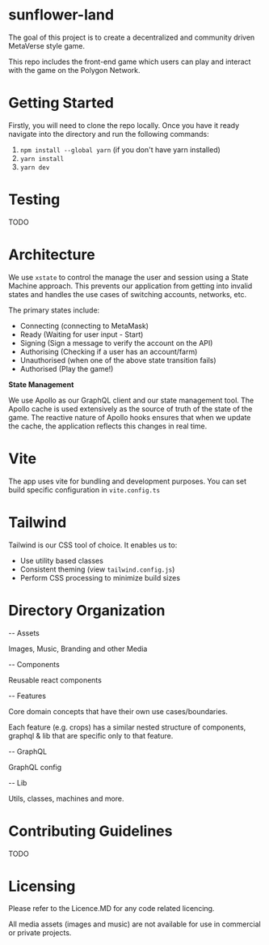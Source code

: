 # sunflower-land

The goal of this project is to create a decentralized and community driven MetaVerse style game.

This repo includes the front-end game which users can play and interact with the game on the Polygon Network.

# Getting Started

Firstly, you will need to clone the repo locally. Once you have it ready navigate into the directory and run the following commands:

1. `npm install --global yarn` (if you don't have yarn installed)
2. `yarn install`
3. `yarn dev`

# Testing

TODO

# Architecture

We use `xstate` to control the manage the user and session using a State Machine approach. This prevents our application from getting into invalid states and handles the use cases of switching accounts, networks, etc.

The primary states include:

- Connecting (connecting to MetaMask)
- Ready (Waiting for user input - Start)
- Signing (Sign a message to verify the account on the API)
- Authorising (Checking if a user has an account/farm)
- Unauthorised (when one of the above state transition fails)
- Authorised (Play the game!)

**State Management**

We use Apollo as our GraphQL client and our state management tool. The Apollo cache is used extensively as the source of truth of the state of the game. The reactive nature of Apollo hooks ensures that when we update the cache, the application reflects this changes in real time.

# Vite

The app uses vite for bundling and development purposes. You can set build specific configuration in `vite.config.ts`

# Tailwind

Tailwind is our CSS tool of choice. It enables us to:

- Use utility based classes
- Consistent theming (view `tailwind.config.js`)
- Perform CSS processing to minimize build sizes

# Directory Organization

-- Assets

Images, Music, Branding and other Media

-- Components

Reusable react components

-- Features

Core domain concepts that have their own use cases/boundaries.

Each feature (e.g. crops) has a similar nested structure of components, graphql & lib that are specific only to that feature.

-- GraphQL

GraphQL config

-- Lib

Utils, classes, machines and more.

# Contributing Guidelines

TODO

# Licensing

Please refer to the Licence.MD for any code related licencing.

All media assets (images and music) are not available for use in commercial or private projects.
